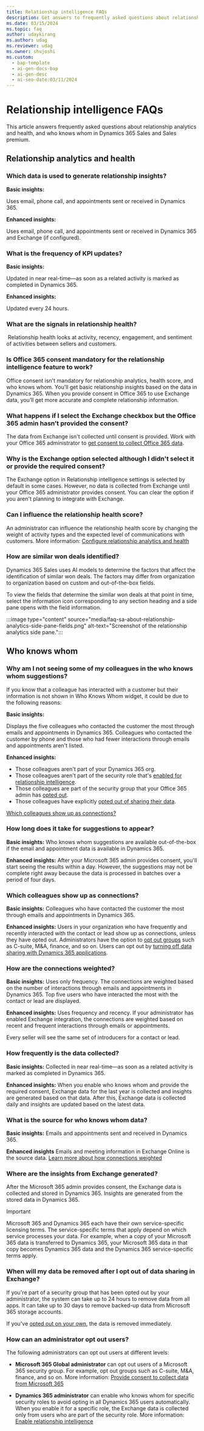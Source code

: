 ```yaml
---
title: Relationship intelligence FAQs
description: Get answers to frequently asked questions about relationship analytics and health, and who knows whom.
ms.date: 03/15/2024
ms.topic: faq
author: udaykirang
ms.author: udag
ms.reviewer: udag
ms.owner: shujoshi
ms.custom:
  - bap-template
  - ai-gen-docs-bap
  - ai-gen-desc
  - ai-seo-date:03/11/2024
---
```


# Relationship intelligence FAQs

This article answers frequently asked questions about relationship analytics and health, and who knows whom in Dynamics 365 Sales and Sales premium.

## Relationship analytics and health

### Which data is used to generate relationship insights?

**Basic insights:**

Uses email, phone call, and appointments sent or received in Dynamics 365.

**Enhanced insights:**

Uses email, phone call, and appointments sent or received in Dynamics 365 and Exchange (if configured).

### What is the frequency of KPI updates?

**Basic insights:** 

Updated in near real-time&mdash;as soon as a related activity is marked as completed in Dynamics 365.  

**Enhanced insights:**

Updated every 24 hours. ​  

### What are the signals in relationship health?
​
Relationship health looks at activity, recency, engagement, and sentiment of activities between sellers and customers.

### Is Office 365 consent mandatory for the relationship intelligence feature to work?
 
Office consent isn't mandatory for relationship analytics, health score, and who knows whom. You’ll get basic relationship insights based on the data in Dynamics 365. When you provide consent in Office 365 to use Exchange data, you’ll get more accurate and complete relationship information.

### What happens if I select the Exchange checkbox but the Office 365 admin hasn’t provided the consent?

The data from Exchange isn't collected until consent is provided. Work with your Office 365 administrator to [get consent to collect Office 365 data](provide-consent-office365.md).

### Why is the Exchange option selected although I didn't select it or provide the required consent?

The Exchange option in Relationship intelligence settings is selected by default in some cases. However, no data is collected from Exchange until your Office 365 administrator provides consent. You can clear the option if you aren't planning to integrate with Exchange.
  
### Can I influence the relationship health score?​

An administrator can influence the relationship health score by changing the weight of activity types and the expected level of communications with customers. More information: [Configure relationship analytics and health](configure-relationship-analytics.md)

### How are similar won deals identified? <a name="similar-won-deals-fields"></a> 
 
Dynamics 365 Sales uses AI models to determine the factors that affect the identification of similar won deals. The factors may differ from organization to organization based on custom and out-of-the-box fields.

To view the fields that determine the similar won deals at that point in time, select the information icon corresponding to any section heading and a side pane opens with the field information.

:::image type="content" source="media/faq-sa-about-relationship-analytics-side-pane-fields.png" alt-text="Screenshot of the relationship analytics side pane.":::

## Who knows whom

### Why am I not seeing some of my colleagues in the who knows whom suggestions?

If you know that a colleague has interacted with a customer but their information is not shown in Who Knows Whom widget, it could be due to the following reasons:

**Basic insights:** 

Displays the five colleagues who contacted the customer the most through emails and appointments in Dynamics 365. Colleagues who contacted the customer by phone and those who had fewer interactions through emails and appointments aren't listed.

**Enhanced insights:**

- Those colleagues aren't part of your Dynamics 365 org.
- Those colleagues aren't part of the security role that's [enabled for relationship intelligence](enable-ri.md).  
- Those colleagues are part of the security group that your Office 365 admin has [opted out](provide-consent-office365.md).
- Those colleagues have explicitly [opted out of sharing their data](who-knows-whom.md#turn-off-data-sharing-with-dynamics-365-applications).

[Which colleagues show up as connections?](#which-colleagues-show-up-as-connections)

### How long does it take for suggestions to appear?

**Basic insights:** Who knows whom suggestions are available out-of-the-box if the email and appointment data is available in Dynamics 365.

**Enhanced insights:** After your Microsoft 365 admin provides consent, you'll start seeing the results within a day. However, the suggestions may not be complete right away because the data is processed in batches over a period of four days.  

### Which colleagues show up as connections?

**Basic insights:** Colleagues who have contacted the customer the most through emails and appointments in Dynamics 365.

**Enhanced insights:** Users in your organization who have frequently and recently interacted with the contact or lead show up as connections, unless they have opted out. Administrators have the option to [opt out groups](provide-consent-office365.md) such as C-suite, M&A, finance, and so on. Users can opt out by [turning off data sharing with Dynamics 365 applications](who-knows-whom.md#turn-off-data-sharing-with-dynamics-365-applications).

### How are the connections weighted?

**Basic insights:** Uses only frequency. The connections are weighted based on the number of interactions through emails and appointments in Dynamics 365. Top five users who have interacted the most with the contact or lead are displayed.  

**Enhanced insights:** Uses frequency and recency. If your administrator has enabled Exchange integration, the connections are weighted based on recent and frequent interactions through emails or appointments. 

Every seller will see the same set of introducers for a contact or lead. 

### How frequently is the data collected?

**Basic insights:** Collected in near real-time&mdash;as soon as a related activity is marked as completed in Dynamics 365.  

**Enhanced insights:** When you enable who knows whom and provide the required consent, Exchange data for the last year is collected and insights are generated based on that data. After this, Exchange data is collected daily and insights are updated based on the latest data.  

### What is the source for who knows whom data?

**Basic insights:** Emails and appointments sent and received in Dynamics 365.

**Enhanced insights** Emails and meeting information in Exchange Online is the source data. [Learn more about how connections weighted](#how-are-the-connections-weighted)

### Where are the insights from Exchange generated?

After the Microsoft 365 admin provides consent, the Exchange data is collected and stored in Dynamics 365. Insights are generated from the stored data in Dynamics 365.  

> [!IMPORTANT]
> Microsoft 365 and Dynamics 365 each have their own service-specific licensing terms. The service-specific terms that apply depend on which service processes your data. For example, when a copy of your Microsoft 365 data is transferred to Dynamics 365, your Microsoft 365 data in that copy becomes Dynamics 365 data and the Dynamics 365 service-specific terms apply.

### When will my data be removed after I opt out of data sharing in Exchange?

If you're part of a security group that has been opted out by your administrator, the system can take up to 24 hours to remove data from all apps. It can take up to 30 days to remove backed-up data from Microsoft 365 storage accounts.  

If you've [opted out on your own](who-knows-whom.md#turn-off-data-sharing-with-dynamics-365-applications), the data is removed immediately.  

### How can an administrator opt out users?

The following administrators can opt out users at different levels:

- **Microsoft 365 Global administrator** can opt out users of a Microsoft 365 security group. For example, opt out groups such as C-suite, M&A, finance, and so on. More information: [Provide consent to collect data from Microsoft 365](provide-consent-office365.md)

- **Dynamics 365 administrator** can enable who knows whom for specific security roles to avoid opting in all Dynamics 365 users automatically. When you enable it for a specific role, the Exchange data is collected only from users who are part of the security role. More information: [Enable relationship intelligence](enable-ri.md)
